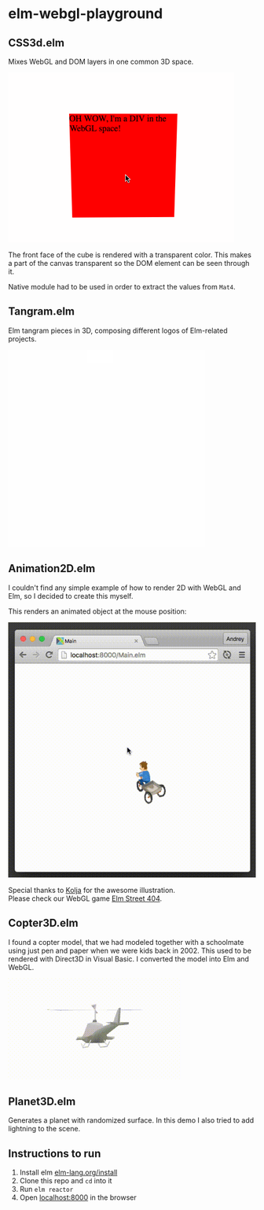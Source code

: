 # elm-webgl-playground

## CSS3d.elm

Mixes WebGL and DOM layers in one common 3D space.

![Demo](CSS3D.gif)

The front face of the cube is rendered with a transparent color. This makes
a part of the canvas transparent so the DOM element can be seen through it.

Native module had to be used in order to extract the values from `Mat4`.

## Tangram.elm

Elm tangram pieces in 3D, composing different logos of Elm-related projects.

![Demo](Tangram.gif)

## Animation2D.elm

I couldn't find any simple example of how to render 2D
with WebGL and Elm, so I decided to create this myself.

This renders an animated object at the mouse position:

![Demo](Animation2D.gif)

Special thanks to [Kolja](https://github.com/kolja) for the awesome illustration.  
Please check our WebGL game [Elm Street 404](https://github.com/zalando/elm-street-404).

## Copter3D.elm

I found a copter model, that we had modeled together with a schoolmate using just pen and paper when we were kids back in 2002. This used to be rendered with Direct3D in Visual Basic. I converted the model into Elm and WebGL.

![Demo](Copter3D.gif)

## Planet3D.elm

Generates a planet with randomized surface. In this demo I also tried to add lightning to the scene.

## Instructions to run

1. Install elm [elm-lang.org/install](http://elm-lang.org/install)
2. Clone this repo and `cd` into it
3. Run `elm reactor`
4. Open [localhost:8000](http://localhost:8000) in the browser
